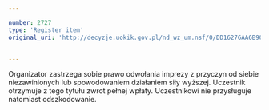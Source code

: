 ```yaml
---

number: 2727
type: 'Register item'
original_uri: 'http://decyzje.uokik.gov.pl/nd_wz_um.nsf/0/DD16276AA6B90ACDC1257974003D757B?OpenDocument'


---
```


Organizator zastrzega sobie prawo odwołania imprezy z przyczyn od siebie niezawinionych lub spowodowaniem działaniem siły wyższej. Uczestnik otrzymuje z tego tytułu zwrot pełnej wpłaty. Uczestnikowi nie przysługuje natomiast odszkodowanie.
